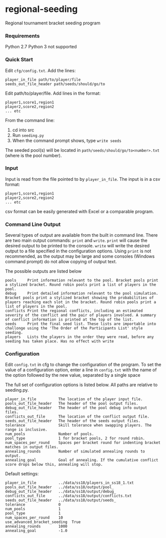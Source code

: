 # regional-seeding
Regional tournament bracket seeding program

### Requirements
Python 2.7
Python 3 not supported

### Quick Start
Edit `cfg/config.txt`.
Add the lines:
```
player_in_file path/to/player/file
seeds_out_file_header path/seeds/should/go/to
```

Edit path/to/player/file.
Add lines in the format:
```
player1,score1,region1
player2,score2,region2
... etc
```

From the command line:
1. cd into src
2. Run `seeding.py`
3. When the command prompt shows, type `write seeds`

The seeded pool(s) will be located in `path/seeds/should/go/to<number>.txt` (where <number> is the pool number).

### Input
Input is read from the file pointed to by `player_in_file`. The input is in a csv format:
```
player1,score1,region1
player2,score2,region2
... etc
```
csv format can be easily generated with Excel or a comparable program.

### Command Line Output
Several types of output are available from the built in command line. There are two main output commands: `print` and `write`. `print` will cause the desired output to be printed to the console. `write` will write the desired output to a file specified in the configuration options. Using `print` is not recommended, as the output may be large and some consoles (Windows command prompt) do not allow copying of output text.

The possible outputs are listed below
```
pools     Print information relevant to the pool. Bracket pools print a stylized bracket. Round robin pools print a list of players in the pool.
debug     Print detailed information relevant to the pool simulation. Bracket pools print a stylized bracket showing the probabilities of players reaching each slot in the bracket. Round robin pools print a list of players in the pool.
conflicts Print the regional conflicts, including an estimated severity of the conflict and the pair of players involved. A summary of conflict information is printed at the top of the list.
seeds     Print the final seed list. These lists are importable into challonge using the 'The Order of the Participants List' style seeding.
players   Lists the players in the order they were read, before any seeding has taken place. Has no effect with write
```

### Configuration
Edit `config.txt` in cfg to change the configuration of the program. To set the value of a configuration option, enter a line in `config.txt` with the name of the option followed by the new value, separated by a single space

The full set of configuration options is listed below. All paths are relative to seeding.py.
```
player_in_file          The location of the player input file.
pools_out_file_header   The header of the pool output files.
debug_out_file_header   The header of the pool debug info output files.
conflicts_out_file      The location of the conflict output file.
seeds_out_file_header   The header of the seeds output files.
tolerance               Skill tolerance when swapping players. The range is inclusive.
num_pools               Number of pools.
pool_type               1 for bracket pools, 2 for round robin.
num_spaces_per_round    Spaces per bracket round for indenting bracket matches in output files.
annealing_rounds        Number of simulated annealing rounds to output.
annealing_goal          Goal of annealing. If the cumulative conflict score drops below this, annealing will stop.
```

Default settings:
```
player_in_file          ../data/ss18/players_in_ss18_1.txt
pools_out_file_header   ../data/ss18/output/pool_
debug_out_file_header   ../data/ss18/output/debug_
conflicts_out_file      ../data/ss18/output/conflicts.txt
seeds_out_file_header   ../data/ss18/output/seeds_
tolerance               0
num_pools               1
pool_type               1
num_spaces_per_round    10
use_advanced_bracket_seeding  True
annealing_rounds        1000
annealing_goal          -1.0
```
